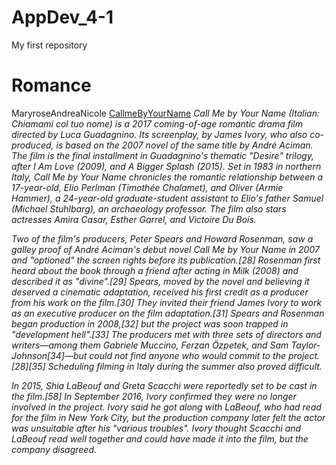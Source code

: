 # AppDev_4-1
My first repository
# Romance
MaryroseAndreaNicole
[CallmeByYourName]([https://www.example.com](https://en.wikipedia.org/wiki/Call_Me_by_Your_Name_(film))https://en.wikipedia.org/wiki/Call_Me_by_Your_Name_(film))
*Call Me by Your Name (Italian: Chiamami col tuo nome) is a 2017 coming-of-age romantic drama film directed by Luca Guadagnino. Its screenplay, by James Ivory, who also co-produced, is based on the 2007 novel of the same title by André Aciman. The film is the final installment in Guadagnino's thematic "Desire" trilogy, after I Am Love (2009), and A Bigger Splash (2015). Set in 1983 in northern Italy, Call Me by Your Name chronicles the romantic relationship between a 17-year-old, Elio Perlman (Timothée Chalamet), and Oliver (Armie Hammer), a 24-year-old graduate-student assistant to Elio's father Samuel (Michael Stuhlbarg), an archaeology professor. The film also stars actresses Amira Casar, Esther Garrel, and Victoire Du Bois.*

*Two of the film's producers, Peter Spears and Howard Rosenman, saw a galley proof of André Aciman's debut novel Call Me by Your Name in 2007 and "optioned" the screen rights before its publication.[28] Rosenman first heard about the book through a friend after acting in Milk (2008) and described it as "divine".[29] Spears, moved by the novel and believing it deserved a cinematic adaptation, received his first credit as a producer from his work on the film.[30] They invited their friend James Ivory to work as an executive producer on the film adaptation.[31] Spears and Rosenman began production in 2008,[32] but the project was soon trapped in "development hell".[33] The producers met with three sets of directors and writers—among them Gabriele Muccino, Ferzan Özpetek, and Sam Taylor-Johnson[34]—but could not find anyone who would commit to the project.[28][35] Scheduling filming in Italy during the summer also proved difficult.*

*In 2015, Shia LaBeouf and Greta Scacchi were reportedly set to be cast in the film.[58] In September 2016, Ivory confirmed they were no longer involved in the project. Ivory said he got along with LaBeouf, who had read for the film in New York City, but the production company later felt the actor was unsuitable after his "various troubles". Ivory thought Scacchi and LaBeouf read well together and could have made it into the film, but the company disagreed.*
